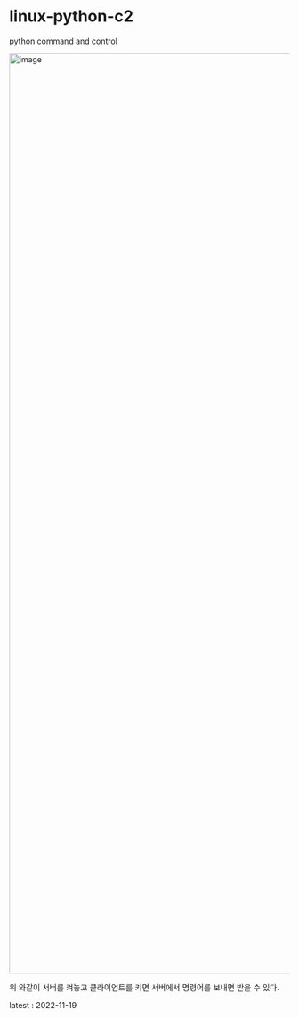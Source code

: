 # linux-python-c2
python command and control

<img width="1653" alt="image" src="https://user-images.githubusercontent.com/52357235/202854074-72f2cddb-5402-49df-bbcc-3b66236422d7.png">

위 와같이 서버를 켜놓고 클라이언트를 키면 서버에서 명령어를 보내면 받을 수 있다.

latest : 2022-11-19
